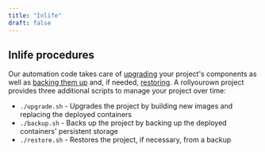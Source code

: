 ```yaml
---
title: "Inlife"
draft: false
---
```

<!-- SPDX-FileCopyrightText: 2022 Wilfred Nicoll <xyzroller@rollyourown.xyz> -->
<!-- SPDX-License-Identifier: CC-BY-SA-4.0 -->

## Inlife procedures

Our automation code takes care of [upgrading](/rollyourown/how_to_use/maintain/#upgrading-a-project-deployment) your project's components as well as [backing them up](/rollyourown/how_to_use/back_up_and_restore/#how-to-back-up) and, if needed, [restoring](/rollyourown/how_to_use/back_up_and_restore/#how-to-restore). A rollyourown project provides three additional scripts to manage your project over time:

- `./upgrade.sh` - Upgrades the project by building new images and replacing the deployed containers
- `./backup.sh` - Backs up the project by backing up the deployed containers' persistent storage
- `./restore.sh` - Restores the project, if necessary, from a backup
